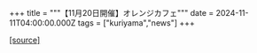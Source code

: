 +++
title = """【11月20日開催】オレンジカフェ"""
date = 2024-11-11T04:00:00.000Z
tags = ["kuriyama","news"]
+++


[[source]](https://www.town.kuriyama.hokkaido.jp/soshiki/43/29298.html)
